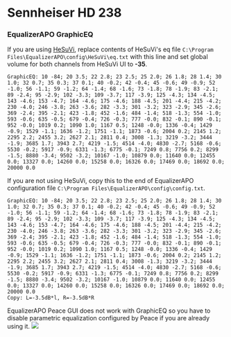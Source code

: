 # Sennheiser HD 238
### EqualizerAPO GraphicEQ
If you are using [HeSuVi](https://sourceforge.net/projects/hesuvi/), replace contents of HeSuVi's eq file `C:\Program Files\EqualizerAPO\config\HeSuVi\eq.txt` with this line and set global volume for both channels from HeSuVi UI to **-35**.
```
GraphicEQ: 10 -84; 20 3.5; 22 2.8; 23 2.5; 25 2.0; 26 1.8; 28 1.4; 30 1.0; 32 0.7; 35 0.3; 37 0.1; 40 -0.2; 42 -0.4; 45 -0.6; 49 -0.9; 52 -1.0; 56 -1.1; 59 -1.2; 64 -1.4; 68 -1.6; 73 -1.8; 78 -1.9; 83 -2.1; 89 -2.4; 95 -2.9; 102 -3.3; 109 -3.7; 117 -3.9; 125 -4.3; 134 -4.5; 143 -4.6; 153 -4.7; 164 -4.6; 175 -4.6; 188 -4.5; 201 -4.4; 215 -4.2; 230 -4.0; 246 -3.8; 263 -3.6; 282 -3.3; 301 -3.2; 323 -2.9; 345 -2.6; 369 -2.4; 395 -2.1; 423 -1.8; 452 -1.6; 484 -1.4; 518 -1.3; 554 -1.0; 593 -0.6; 635 -0.5; 679 -0.4; 726 -0.3; 777 -0.0; 832 -0.1; 890 -0.1; 952 -0.0; 1019 0.2; 1090 1.0; 1167 0.5; 1248 -0.0; 1336 -0.4; 1429 -0.9; 1529 -1.1; 1636 -1.2; 1751 -1.1; 1873 -0.6; 2004 0.2; 2145 1.2; 2295 2.2; 2455 3.2; 2627 2.1; 2811 0.4; 3008 -1.3; 3219 -3.2; 3444 -1.9; 3685 1.7; 3943 2.7; 4219 -1.5; 4514 -4.0; 4830 -2.7; 5168 -0.6; 5530 -0.2; 5917 -0.9; 6331 -1.3; 6775 -0.1; 7249 0.8; 7756 0.2; 8299 -1.5; 8880 -3.4; 9502 -3.2; 10167 -1.0; 10879 0.0; 11640 0.0; 12455 0.0; 13327 0.0; 14260 0.0; 15258 0.0; 16326 0.0; 17469 0.0; 18692 0.0; 20000 0.0
```
If you are not using HeSuVi, copy this to the end of EqualizerAPO configuration file `C:\Program Files\EqualizerAPO\config\config.txt`.
```
GraphicEQ: 10 -84; 20 3.5; 22 2.8; 23 2.5; 25 2.0; 26 1.8; 28 1.4; 30 1.0; 32 0.7; 35 0.3; 37 0.1; 40 -0.2; 42 -0.4; 45 -0.6; 49 -0.9; 52 -1.0; 56 -1.1; 59 -1.2; 64 -1.4; 68 -1.6; 73 -1.8; 78 -1.9; 83 -2.1; 89 -2.4; 95 -2.9; 102 -3.3; 109 -3.7; 117 -3.9; 125 -4.3; 134 -4.5; 143 -4.6; 153 -4.7; 164 -4.6; 175 -4.6; 188 -4.5; 201 -4.4; 215 -4.2; 230 -4.0; 246 -3.8; 263 -3.6; 282 -3.3; 301 -3.2; 323 -2.9; 345 -2.6; 369 -2.4; 395 -2.1; 423 -1.8; 452 -1.6; 484 -1.4; 518 -1.3; 554 -1.0; 593 -0.6; 635 -0.5; 679 -0.4; 726 -0.3; 777 -0.0; 832 -0.1; 890 -0.1; 952 -0.0; 1019 0.2; 1090 1.0; 1167 0.5; 1248 -0.0; 1336 -0.4; 1429 -0.9; 1529 -1.1; 1636 -1.2; 1751 -1.1; 1873 -0.6; 2004 0.2; 2145 1.2; 2295 2.2; 2455 3.2; 2627 2.1; 2811 0.4; 3008 -1.3; 3219 -3.2; 3444 -1.9; 3685 1.7; 3943 2.7; 4219 -1.5; 4514 -4.0; 4830 -2.7; 5168 -0.6; 5530 -0.2; 5917 -0.9; 6331 -1.3; 6775 -0.1; 7249 0.8; 7756 0.2; 8299 -1.5; 8880 -3.4; 9502 -3.2; 10167 -1.0; 10879 0.0; 11640 0.0; 12455 0.0; 13327 0.0; 14260 0.0; 15258 0.0; 16326 0.0; 17469 0.0; 18692 0.0; 20000 0.0
Copy: L=-3.5dB*l, R=-3.5dB*R
```
EqualizerAPO Peace GUI does not work with GraphicEQ so you have to disable parametric equalization configured by Peace if you are already using it.
![](https://raw.githubusercontent.com/jaakkopasanen/AutoEq/master/results/SBAF-Serious/innerfidelity/onear/Sennheiser%20HD%20238/Sennheiser%20HD%20238.png)
